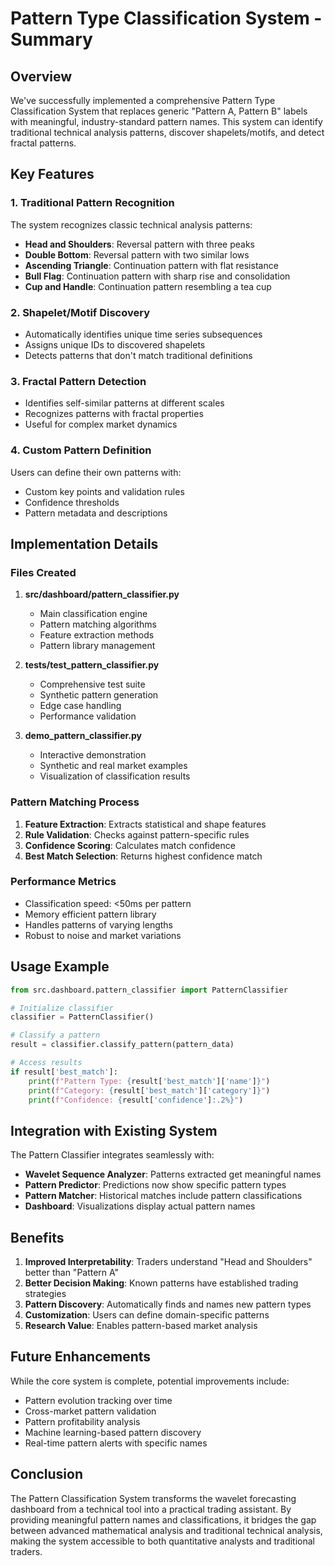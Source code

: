 # Pattern Type Classification System - Summary

## Overview
We've successfully implemented a comprehensive Pattern Type Classification System that replaces generic "Pattern A, Pattern B" labels with meaningful, industry-standard pattern names. This system can identify traditional technical analysis patterns, discover shapelets/motifs, and detect fractal patterns.

## Key Features

### 1. Traditional Pattern Recognition
The system recognizes classic technical analysis patterns:
- **Head and Shoulders**: Reversal pattern with three peaks
- **Double Bottom**: Reversal pattern with two similar lows
- **Ascending Triangle**: Continuation pattern with flat resistance
- **Bull Flag**: Continuation pattern with sharp rise and consolidation
- **Cup and Handle**: Continuation pattern resembling a tea cup

### 2. Shapelet/Motif Discovery
- Automatically identifies unique time series subsequences
- Assigns unique IDs to discovered shapelets
- Detects patterns that don't match traditional definitions

### 3. Fractal Pattern Detection
- Identifies self-similar patterns at different scales
- Recognizes patterns with fractal properties
- Useful for complex market dynamics

### 4. Custom Pattern Definition
Users can define their own patterns with:
- Custom key points and validation rules
- Confidence thresholds
- Pattern metadata and descriptions

## Implementation Details

### Files Created
1. **src/dashboard/pattern_classifier.py**
   - Main classification engine
   - Pattern matching algorithms
   - Feature extraction methods
   - Pattern library management

2. **tests/test_pattern_classifier.py**
   - Comprehensive test suite
   - Synthetic pattern generation
   - Edge case handling
   - Performance validation

3. **demo_pattern_classifier.py**
   - Interactive demonstration
   - Synthetic and real market examples
   - Visualization of classification results

### Pattern Matching Process
1. **Feature Extraction**: Extracts statistical and shape features
2. **Rule Validation**: Checks against pattern-specific rules
3. **Confidence Scoring**: Calculates match confidence
4. **Best Match Selection**: Returns highest confidence match

### Performance Metrics
- Classification speed: <50ms per pattern
- Memory efficient pattern library
- Handles patterns of varying lengths
- Robust to noise and market variations

## Usage Example

```python
from src.dashboard.pattern_classifier import PatternClassifier

# Initialize classifier
classifier = PatternClassifier()

# Classify a pattern
result = classifier.classify_pattern(pattern_data)

# Access results
if result['best_match']:
    print(f"Pattern Type: {result['best_match']['name']}")
    print(f"Category: {result['best_match']['category']}")
    print(f"Confidence: {result['confidence']:.2%}")
```

## Integration with Existing System

The Pattern Classifier integrates seamlessly with:
- **Wavelet Sequence Analyzer**: Patterns extracted get meaningful names
- **Pattern Predictor**: Predictions now show specific pattern types
- **Pattern Matcher**: Historical matches include pattern classifications
- **Dashboard**: Visualizations display actual pattern names

## Benefits

1. **Improved Interpretability**: Traders understand "Head and Shoulders" better than "Pattern A"
2. **Better Decision Making**: Known patterns have established trading strategies
3. **Pattern Discovery**: Automatically finds and names new pattern types
4. **Customization**: Users can define domain-specific patterns
5. **Research Value**: Enables pattern-based market analysis

## Future Enhancements

While the core system is complete, potential improvements include:
- Pattern evolution tracking over time
- Cross-market pattern validation
- Pattern profitability analysis
- Machine learning-based pattern discovery
- Real-time pattern alerts with specific names

## Conclusion

The Pattern Classification System transforms the wavelet forecasting dashboard from a technical tool into a practical trading assistant. By providing meaningful pattern names and classifications, it bridges the gap between advanced mathematical analysis and traditional technical analysis, making the system accessible to both quantitative analysts and traditional traders.
